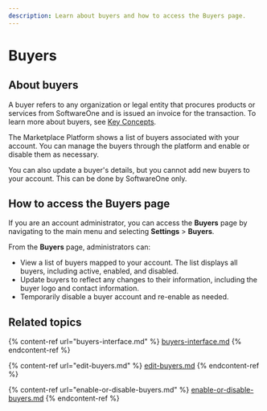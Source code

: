 ```yaml
---
description: Learn about buyers and how to access the Buyers page.
---
```


# Buyers

## About buyers

A buyer refers to any organization or legal entity that procures products or services from SoftwareOne and is issued an invoice for the transaction. To learn more about buyers, see [Key Concepts](../../../marketplace-platform/getting-started/key-concepts.md).

The Marketplace Platform shows a list of buyers associated with your account. You can manage the buyers through the platform and enable or disable them as necessary.&#x20;

You can also update a buyer's details, but you cannot add new buyers to your account. This can be done by SoftwareOne only.

## How to access the Buyers page

If you are an account administrator, you can access the **Buyers** page by navigating to the main menu and selecting **Settings** > **Buyers**.&#x20;

From the **Buyers** page, administrators can:

* View a list of buyers mapped to your account. The list displays all buyers, including active, enabled, and disabled.
* Update buyers to reflect any changes to their information, including the buyer logo and contact information.
* Temporarily disable a buyer account and re-enable as needed.

## Related topics

{% content-ref url="buyers-interface.md" %}
[buyers-interface.md](buyers-interface.md)
{% endcontent-ref %}

{% content-ref url="edit-buyers.md" %}
[edit-buyers.md](edit-buyers.md)
{% endcontent-ref %}

{% content-ref url="enable-or-disable-buyers.md" %}
[enable-or-disable-buyers.md](enable-or-disable-buyers.md)
{% endcontent-ref %}
